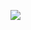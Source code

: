 <a href="https://github.com/BEPb/BEPb/stargazers"><img src="https://img.shields.io/github/stars/abcvav/abcvav.svg?logo=github"></a>
